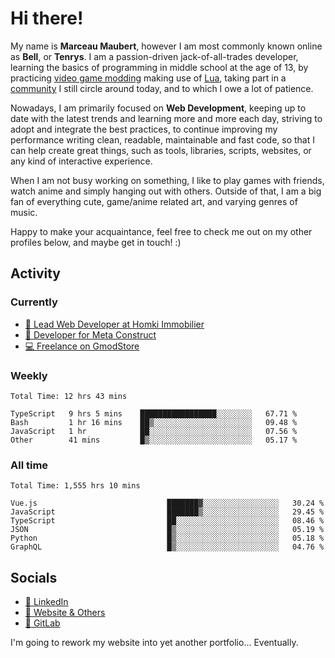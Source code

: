 # Hi there!

My name is **Marceau Maubert**, however I am most commonly known online as **Bell**, or **Tenrys**. I am a passion-driven jack-of-all-trades developer, learning the basics of programming in middle school at the age of 13, by practicing [video game modding](https://garrysmod.com) making use of [Lua](https://lua.org), taking part in a [community](https://metastruct.net) I still circle around today, and to which I owe a lot of patience.

Nowadays, I am primarily focused on **Web Development**, keeping up to date with the latest trends and learning more and more each day, striving to adopt  and integrate the best practices, to continue improving my performance writing clean, readable, maintainable and fast code, so that I can help create great things, such as tools, libraries, scripts, websites, or any kind of interactive experience.

When I am not busy working on something, I like to play games with friends, watch anime and simply hanging out with others. Outside of that, I am a big fan of everything cute, game/anime related art, and varying genres of music.

Happy to make your acquaintance, feel free to check me out on my other profiles below, and maybe get in touch! :)

## Activity

### Currently

- [🏢 Lead Web Developer at Homki Immobilier](https://homki-immobilier.com)
- [🎈 Developer for Meta Construct](https://metastruct.net)
- [💻 Freelance on GmodStore](https://www.gmodstore.com/users/Tenrys)

### Weekly
<!--START_SECTION:wakaWeekly-->

```text
Total Time: 12 hrs 43 mins

TypeScript   9 hrs 5 mins    █████████████████░░░░░░░░   67.71 %
Bash         1 hr 16 mins    ██▒░░░░░░░░░░░░░░░░░░░░░░   09.48 %
JavaScript   1 hr            ██░░░░░░░░░░░░░░░░░░░░░░░   07.56 %
Other        41 mins         █▒░░░░░░░░░░░░░░░░░░░░░░░   05.17 %
```

<!--END_SECTION:wakaWeekly-->

### All time
<!--START_SECTION:wakaTotal-->

```text
Total Time: 1,555 hrs 10 mins

Vue.js                             ███████▓░░░░░░░░░░░░░░░░░   30.24 %
JavaScript                         ███████▒░░░░░░░░░░░░░░░░░   29.45 %
TypeScript                         ██░░░░░░░░░░░░░░░░░░░░░░░   08.46 %
JSON                               █▒░░░░░░░░░░░░░░░░░░░░░░░   05.19 %
Python                             █▒░░░░░░░░░░░░░░░░░░░░░░░   05.18 %
GraphQL                            █▒░░░░░░░░░░░░░░░░░░░░░░░   04.76 %
```

<!--END_SECTION:wakaTotal-->

## Socials

- [👔 LinkedIn](https://www.linkedin.com/in/marceau-maubert)
- [🔗 Website & Others](https://bell.moe)
- [🦊 GitLab](https://gitlab.com/Tenrys)

I'm going to rework my website into yet another portfolio... Eventually.
